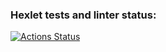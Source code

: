 ### Hexlet tests and linter status:
[![Actions Status](https://github.com/hypysha/frontend-project-44/actions/workflows/hexlet-check.yml/badge.svg)](https://github.com/hypysha/frontend-project-44/actions)